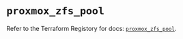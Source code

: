 # `proxmox_zfs_pool`

Refer to the Terraform Registory for docs: [`proxmox_zfs_pool`](https://www.terraform.io/docs/providers/proxmox/r/zfs_pool).

